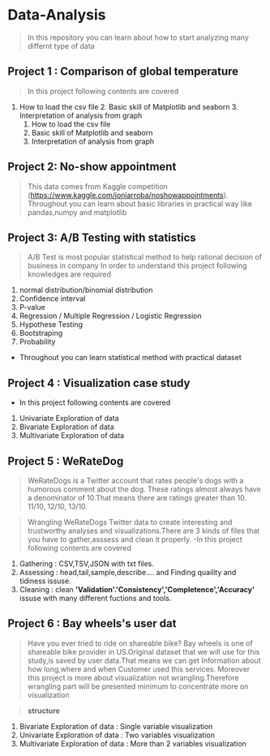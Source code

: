# Data-Analysis 

> In this repository you can learn about how to start analyzing many differnt type of data 


## Project 1 : Comparison of global temperature 
>  In this project following contents are covered
1. How to load the csv file
   2. Basic skill of Matplotlib and seaborn 
   3. Interpretation of analysis from graph 
   1. How to load the csv file
   2. Basic skill of Matplotlib and seaborn 
   3. Interpretation of analysis from graph 

## Project 2: No-show appointment 
> This data comes from Kaggle competition (https://www.kaggle.com/joniarroba/noshowappointments).
  Throughout you can learn about basic libraries in practical way like pandas,numpy and matplotlib

## Project 3: A/B Testing with statistics
> A/B Test is most popular statistical method to help rational decision of business in company
> In order to understand this project following knowledges are required
  1. normal distribution/binomial distribution 
  2. Confidence interval 
  3. P-value
  4. Regression / Multiple Regression / Logistic Regression 
  5. Hypothese Testing 
  6. Bootstraping 
  7. Probability 
- Throughout you can learn statistical method with practical dataset


## Project 4 : Visualization case study 
- In this project following contents are covered
  
 1. Univariate Exploration of data 
 2. Bivariate Exploration of data
 3. Multivariate Exploration of data
 

## Project 5 : WeRateDog 
> WeRateDogs is a Twitter account that rates people's dogs with a humorous comment about the dog. These ratings almost always have a     denominator of 10.That means there are ratings greater than 10. 11/10, 12/10, 13/10.

> Wrangling WeRateDogs Twitter data to create interesting and trustworthy analyses and visualizations.There are 3 kinds of files that you have to gather,asssess and clean it properly.
-In this project following contents are covered 

 1. Gathering : CSV,TSV,JSON with txt files. 
 2. Assessing : head,tail,sample,describe.... and Finding quaility and tidiness issuse. 
 3. Cleaning : clean **'Validation'.'Consistency','Completence','Accuracy'** issuse with many different fuctions and tools.
 
 
 ## Project 6 : Bay wheels's user dat 
 
> Have you ever tried to ride on shareable bike? Bay wheels is one of shareable bike provider in US.Original dataset that we will use for this study,is saved by user data.That means we can get Information about how long,where and when Customer used this services. Moreover this project is more about visualization not wrangling.Therefore wrangling part will be presented minimum to concentrate more on visualization 

> **structure**
1. Bivariate Exploration of data :  Single variable visualization
2. Univariate Exploration of data : Two variables visualization
3. Multivariate Exploration of data : More than 2 variables visualization
 

